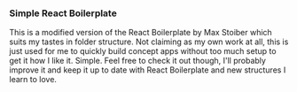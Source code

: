 ### Simple React Boilerplate

This is a modified version of the React Boilerplate by Max Stoiber which suits my tastes in folder structure. Not claiming as my own work at all, this is just used for me to quickly build concept apps without too much setup to get it how I like it. Simple. Feel free to check it out though, I'll probably improve it and keep it up to date with React Boilerplate and new structures I learn to love.
